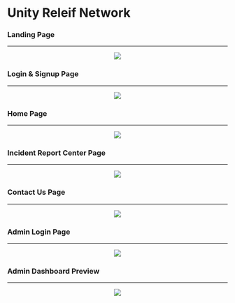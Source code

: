 # Unity Releif Network


### Landing Page 
----------
<p align="center">
  <img src="project previews/1.png" width="auto" height="auto"/>
</p>

### Login & Signup Page 
----------
<p align="center">
  <img src="project previews/2.png" width="auto" height="auto"/>
</p>

### Home Page 
----------
<p align="center">
  <img src="project previews/3.png" width="auto" height="auto"/>
</p>

### Incident Report Center Page

----------
<p align="center">
  <img src="project previews/4.png" width="auto" height="auto"/>
</p>

### Contact Us Page
----------
<p align="center">
  <img src="project previews/5.png" width="auto" height="auto"/>
</p>

### Admin Login Page
----------
<p align="center">
  <img src="project previews/6.png" width="auto" height="auto"/>
</p>

### Admin Dashboard Preview 
----------
<p align="center">
  <img src="project previews/7.png" width="auto" height="auto"/>
</p>


